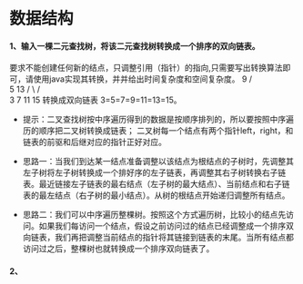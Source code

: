# 数据结构

#### 1、输入一棵二元查找树，将该二元查找树转换成一个排序的双向链表。
要求不能创建任何新的结点，只调整引用（指针）的指向,只需要写出转换算法即可，请使用java实现其转换，并并给出时间复杂度和空间复杂度。
     9
   /   \
 5       13
/ \     /   \
3  7     11  15
转换成双向链表
3=5=7=9=11=13=15。

* 提示：二叉查找树按中序遍历得到的数据是按顺序排列的，所以要按照中序遍历的顺序把二叉树转换成链表；
二叉树每一个结点有两个指针left，right，和链表的前驱和后继对应的指针正好对应。

* 思路一：当我们到达某一结点准备调整以该结点为根结点的子树时，先调整其左子树将左子树转换成一个排好序的左子链表，再调整其右子树转换右子链表。最近链接左子链表的最右结点（左子树的最大结点）、当前结点和右子链表的最左结点（右子树的最小结点）。从树的根结点开始递归调整所有结点。
* 思路二：我们可以中序遍历整棵树。按照这个方式遍历树，比较小的结点先访问。如果我们每访问一个结点，假设之前访问过的结点已经调整成一个排序双向链表，我们再把调整当前结点的指针将其链接到链表的末尾。当所有结点都访问过之后，整棵树也就转换成一个排序双向链表了。


#### 2、

